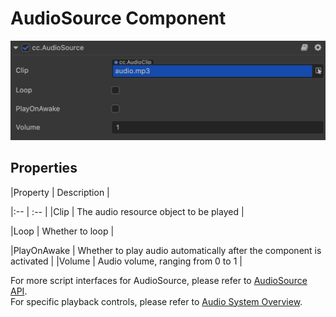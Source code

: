 # AudioSource Component

![audiosource](audio/audiosource.png)

## Properties

|Property          | Description                                                    |

|:--                 | :--                                                                     |
|Clip                | The audio resource object to be played                                           |

|Loop                | Whether to loop                                                      |

|PlayOnAwake         | Whether to play audio automatically after the component is activated    |
|Volume              | Audio volume, ranging from 0 to 1                                  |


For more script interfaces for AudioSource, please refer to [AudioSource API](https://docs.cocos.com/creator/3.0/api/en/classes/component_audio.audiosource.html).  
For specific playback controls, please refer to [Audio System Overview](./overview.md).
